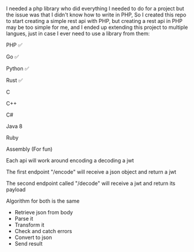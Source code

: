 I needed a php library who did everything I needed to do for a project but the issue was that I didn't know how to write in PHP,
So I created this repo to start creating a simple rest api with PHP, but creating a rest api in PHP may be too simple for me, and I ended up extending this project to multiple langues, just in case I ever need to use a library from them:

PHP ✅

Go ✅

Python ✅

Rust ✅

C

C++ 

C#

Java 8

Ruby

Assembly (For fun)


Each api will work around encoding a decoding a jwt

The first endpoint "/encode" will receive a json object and return a jwt

The second endpoint called "/decode" will receive a jwt and return its payload


Algorithm for both is the same

- Retrieve json from body
- Parse it
- Transform it
- Check and catch errors
- Convert to json
- Send result
